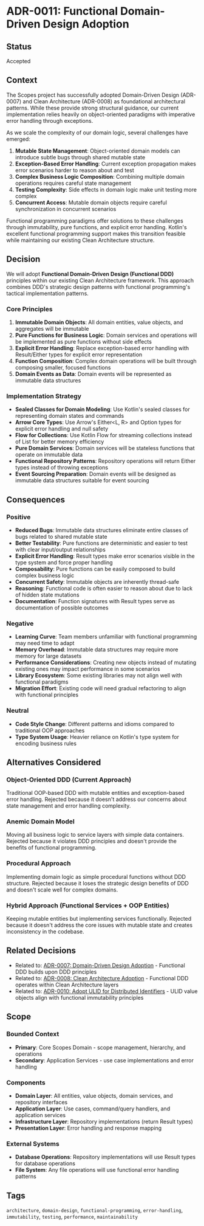 # ADR-0011: Functional Domain-Driven Design Adoption

## Status

Accepted

## Context

The Scopes project has successfully adopted Domain-Driven Design (ADR-0007) and Clean Architecture (ADR-0008) as foundational architectural patterns. While these provide strong structural guidance, our current implementation relies heavily on object-oriented paradigms with imperative error handling through exceptions.

As we scale the complexity of our domain logic, several challenges have emerged:

1. **Mutable State Management**: Object-oriented domain models can introduce subtle bugs through shared mutable state
2. **Exception-Based Error Handling**: Current exception propagation makes error scenarios harder to reason about and test
3. **Complex Business Logic Composition**: Combining multiple domain operations requires careful state management
4. **Testing Complexity**: Side effects in domain logic make unit testing more complex
5. **Concurrent Access**: Mutable domain objects require careful synchronization in concurrent scenarios

Functional programming paradigms offer solutions to these challenges through immutability, pure functions, and explicit error handling. Kotlin's excellent functional programming support makes this transition feasible while maintaining our existing Clean Architecture structure.

## Decision

We will adopt **Functional Domain-Driven Design (Functional DDD)** principles within our existing Clean Architecture framework. This approach combines DDD's strategic design patterns with functional programming's tactical implementation patterns.

### Core Principles

1. **Immutable Domain Objects**: All domain entities, value objects, and aggregates will be immutable
2. **Pure Functions for Business Logic**: Domain services and operations will be implemented as pure functions without side effects
3. **Explicit Error Handling**: Replace exception-based error handling with Result/Either types for explicit error representation
4. **Function Composition**: Complex domain operations will be built through composing smaller, focused functions
5. **Domain Events as Data**: Domain events will be represented as immutable data structures

### Implementation Strategy

- **Sealed Classes for Domain Modeling**: Use Kotlin's sealed classes for representing domain states and commands
- **Arrow Core Types**: Use Arrow's Either<L, R> and Option<T> types for explicit error handling and null safety
- **Flow for Collections**: Use Kotlin Flow for streaming collections instead of List for better memory efficiency
- **Pure Domain Services**: Domain services will be stateless functions that operate on immutable data
- **Functional Repository Patterns**: Repository operations will return Either types instead of throwing exceptions
- **Event Sourcing Preparation**: Domain events will be designed as immutable data structures suitable for event sourcing

## Consequences

### Positive

- **Reduced Bugs**: Immutable data structures eliminate entire classes of bugs related to shared mutable state
- **Better Testability**: Pure functions are deterministic and easier to test with clear input/output relationships
- **Explicit Error Handling**: Result types make error scenarios visible in the type system and force proper handling
- **Composability**: Pure functions can be easily composed to build complex business logic
- **Concurrent Safety**: Immutable objects are inherently thread-safe
- **Reasoning**: Functional code is often easier to reason about due to lack of hidden state mutations
- **Documentation**: Function signatures with Result types serve as documentation of possible outcomes

### Negative

- **Learning Curve**: Team members unfamiliar with functional programming may need time to adapt
- **Memory Overhead**: Immutable data structures may require more memory for large datasets
- **Performance Considerations**: Creating new objects instead of mutating existing ones may impact performance in some scenarios
- **Library Ecosystem**: Some existing libraries may not align well with functional paradigms
- **Migration Effort**: Existing code will need gradual refactoring to align with functional principles

### Neutral

- **Code Style Change**: Different patterns and idioms compared to traditional OOP approaches
- **Type System Usage**: Heavier reliance on Kotlin's type system for encoding business rules

## Alternatives Considered

### Object-Oriented DDD (Current Approach)
Traditional OOP-based DDD with mutable entities and exception-based error handling. Rejected because it doesn't address our concerns about state management and error handling complexity.

### Anemic Domain Model
Moving all business logic to service layers with simple data containers. Rejected because it violates DDD principles and doesn't provide the benefits of functional programming.

### Procedural Approach
Implementing domain logic as simple procedural functions without DDD structure. Rejected because it loses the strategic design benefits of DDD and doesn't scale well for complex domains.

### Hybrid Approach (Functional Services + OOP Entities)
Keeping mutable entities but implementing services functionally. Rejected because it doesn't address the core issues with mutable state and creates inconsistency in the codebase.

## Related Decisions

- Related to: [ADR-0007: Domain-Driven Design Adoption](./0007-domain-driven-design-adoption.md) - Functional DDD builds upon DDD principles
- Related to: [ADR-0008: Clean Architecture Adoption](./0008-clean-architecture-adoption.md) - Functional DDD operates within Clean Architecture layers
- Related to: [ADR-0010: Adopt ULID for Distributed Identifiers](./0010-adopt-ulid-for-distributed-identifiers.md) - ULID value objects align with functional immutability principles

## Scope

### Bounded Context
- **Primary**: Core Scopes Domain - scope management, hierarchy, and operations
- **Secondary**: Application Services - use case implementations and error handling

### Components
- **Domain Layer**: All entities, value objects, domain services, and repository interfaces
- **Application Layer**: Use cases, command/query handlers, and application services
- **Infrastructure Layer**: Repository implementations (return Result types)
- **Presentation Layer**: Error handling and response mapping

### External Systems
- **Database Operations**: Repository implementations will use Result types for database operations
- **File System**: Any file operations will use functional error handling patterns

## Tags

`architecture`, `domain-design`, `functional-programming`, `error-handling`, `immutability`, `testing`, `performance`, `maintainability`
